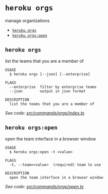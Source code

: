 `heroku orgs`
=============

manage organizations

* [`heroku orgs`](#heroku-orgs)
* [`heroku orgs:open`](#heroku-orgsopen)

## `heroku orgs`

list the teams that you are a member of

```
USAGE
  $ heroku orgs [--json] [--enterprise]

FLAGS
  --enterprise  filter by enterprise teams
  --json        output in json format

DESCRIPTION
  list the teams that you are a member of
```

_See code: [src/commands/orgs/index.ts](https://github.com/heroku/cli/blob/v10.10.1-beta.0/packages/cli/src/commands/orgs/index.ts)_

## `heroku orgs:open`

open the team interface in a browser window

```
USAGE
  $ heroku orgs:open -t <value>

FLAGS
  -t, --team=<value>  (required) team to use

DESCRIPTION
  open the team interface in a browser window
```

_See code: [src/commands/orgs/open.ts](https://github.com/heroku/cli/blob/v10.10.1-beta.0/packages/cli/src/commands/orgs/open.ts)_
